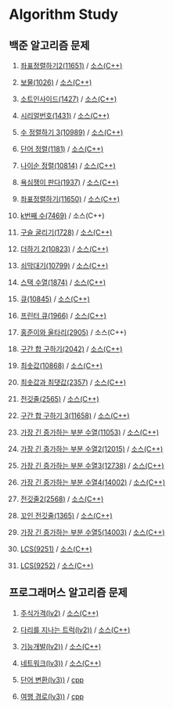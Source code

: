 # Algorithm Study

## 백준 알고리즘 문제
1. [좌표정렬하기2(11651)](https://www.acmicpc.net/problem/11651) / 
  [소스(C++)](./docs/11651)

2. [보물(1026)](https://www.acmicpc.net/problem/1026) / 
  [소스(C++)](./docs/1026)

3. [소트인사이드(1427)](https://www.acmicpc.net/problem/1427) / 
  [소스(C++)](./docs/1427)

4. [시리얼번호(1431)](https://www.acmicpc.net/problem/1431) / 
  [소스(C++)](./docs/1431)

5. [수 정렬하기 3(10989)](https://www.acmicpc.net/problem/10989) / 
  [소스(C++)](./docs/10989)

6. [단어 정렬(1181)](https://www.acmicpc.net/problem/1181) /
  [소스(C++)](./docs/1181)

7. [나이순 정렬(10814)](https://www.acmicpc.net/problem/10814) /
  [소스(C++)](./docs/10814)

8. [욕심쟁이 판다(1937)](https://www.acmicpc.net/problem/1937) /
  [소스(C++)](./docs/1937)

9. [좌표정렬하기(11650)](https://www.acmicpc.net/problem/11650) /
  [소스(C++)](./docs/11650)

10. [k번째 수(7469)](https://www.acmicpc.net/problem/7469) /
  소스(C++)

11. [구슬 굴리기(1728)](https://www.acmicpc.net/problem/1728) /
  [소스(C++)](./docs/1728)

12. [더하기 2(10823)](https://www.acmicpc.net/problem/10823) /
  [소스(C++)](./docs/10823)

13. [쇠막대기(10799)](https://www.acmicpc.net/problem/10799) /
  [소스(C++)](./docs/10799)

14. [스택 수열(1874)](https://www.acmicpc.net/problem/1874) /
  [소스(C++)](./docs/1874)

15. [큐(10845)](https://www.acmicpc.net/problem/10845) /
  [소스(C++)](./docs/10845)

16. [프린터 큐(1966)](https://www.acmicpc.net/problem/1966) /
  [소스(C++)](./docs/1966)

17. [홍준이와 울타리(2905)](https://www.acmicpc.net/problem/2905) /
  소스(C++)

18. [구간 합 구하기(2042)](https://www.acmicpc.net/problem/2042) /
  [소스(C++)](./docs/2042)

19. [최솟값(10868)](https://www.acmicpc.net/problem/10868) /
  [소스(C++)](./docs/10868)

20. [최솟값과 최댓값(2357)](https://www.acmicpc.net/problem/2357) /
  [소스(C++)](./docs/2357)

21. [전깃줄(2565)](https://www.acmicpc.net/problem/2565) /
  [소스(C++)](./docs/2565)

22. [구간 합 구하기 3(11658)](https://www.acmicpc.net/problem/11658) /
  [소스(C++)](./docs/11658)

23. [가장 긴 증가하는 부분 수열(11053)](https://www.acmicpc.net/problem/11053) /
  [소스(C++)](./docs/11053)

24. [가장 긴 증가하는 부분 수열2(12015)](https://www.acmicpc.net/problem/12015) /
  [소스(C++)](./docs/12015)

25. [가장 긴 증가하는 부분 수열3(12738)](https://www.acmicpc.net/problem/12738) /
  [소스(C++)](./docs/12738)

26. [가장 긴 증가하는 부분 수열4(14002)](https://www.acmicpc.net/problem/14002) /
  [소스(C++)](./docs/14002)

27. [전깃줄2(2568)](https://www.acmicpc.net/problem/2568) /
  [소스(C++)](./docs/2568)

28. [꼬인 전깃줄(1365)](https://www.acmicpc.net/problem/1365) / 
  [소스(C++)](./docs/1365)

29. [가장 긴 증가하는 부분 수열5(14003)](https://www.acmicpc.net/problem/14003) /
  [소스(C++)](./docs/14003)

30. [LCS(9251)](https://www.acmicpc.net/problem/9251) /
  [소스(C++)](./docs/9251_lcs.cpp)

31. [LCS(9252)](https://www.acmicpc.net/problem/9252) /
  [소스(C++)](./docs/9252_lcs2.cpp)


## 프로그래머스 알고리즘 문제
1. [주식가격(lv2)](https://programmers.co.kr/learn/courses/30/lessons/42584) / [소스(C++)](./docs/programmers/stock_price.cpp)

2. [다리를 지나는 트럭(lv2))](https://programmers.co.kr/learn/courses/30/lessons/42583) / [소스(C++)](./docs/programmers/road_truck.cpp)

3. [기능개발(lv2))](https://programmers.co.kr/learn/courses/30/lessons/42586) / [소스(C++)](./docs/programmers/dev_func.cpp)

4. [네트워크(lv3))](https://programmers.co.kr/learn/courses/30/lessons/43162) / [소스(C++)](./docs/programmers/network.cpp)

5. [단어 변환(lv3))](https://programmers.co.kr/learn/courses/30/lessons/43163) / [cpp](./docs/programmers/word_converting.cpp)

6. [여행 경로(lv3))](https://programmers.co.kr/learn/courses/30/lessons/43164) / [cpp](./docs/programmers/travel_route.cpp)


